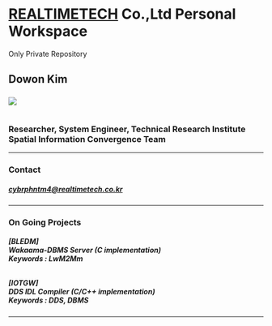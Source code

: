 <h1>
 <a href="http://www.realtimetech.co.kr/">REALTIMETECH</a> Co.,Ltd Personal Workspace
</h1>

Only Private Repository


<h2>
  Dowon Kim
</h2>

<h3>
  <div>
   <img src="https://cdn.discordapp.com/attachments/816971132812787712/1064400953870135356/logo.png"> <br>
   <br>
   <p>
    Researcher, System Engineer, Technical Research Institute <br>
    Spatial Information Convergence Team <br>
   </p>
  </div>
</h3>

<hr>

<h3>
 <div>
  Contact
 </div>
 <h5>
  <a href="mailto:cybrphntm4@hanyang.ac.kr">
    cybrphntm4@realtimetech.co.kr
  </a>
 </h5>
</h3>

<hr>

<h3>
 <div>
  On Going Projects
 </div>
 <h5>
  <p>
   [BLEDM] <br>
   Wakaama-DBMS Server (C implementation) <br>
   Keywords : LwM2Mm <br>
   <br>
   
   [IOTGW] <br>
   DDS IDL Compiler (C/C++ implementation) <br>
   Keywords : DDS, DBMS <br>

  </p>
 </h5>
</h3>

<hr>
